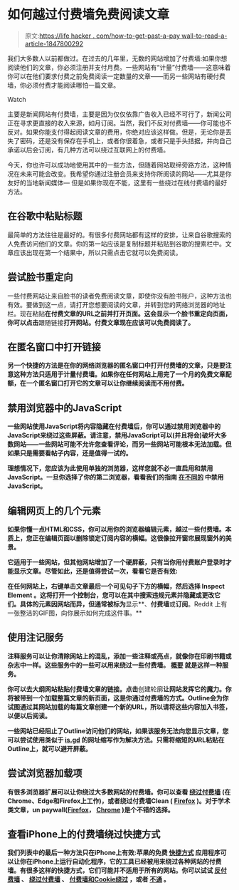 # 如何越过付费墙免费阅读文章

> 原文:[https://life hacker . com/how-to-get-past-a-pay wall-to-read-a-article-1847800292](https://lifehacker.com/how-to-get-past-a-paywall-to-read-an-article-for-free-1847800292)

我们大多数人以前都做过。在过去的几年里，无数的网站增加了付费墙:如果你想阅读他们的文章，你必须注册并支付月费。一些网站有“计量”付费墙——这意味着你可以在他们要求付费之前免费阅读一定数量的文章——而另一些网站有硬付费墙，你必须付费才能阅读哪怕一篇文章。

Watch

主要是新闻网站有付费墙，主要是因为仅仅依靠广告收入已经不可行了，新闻公司正在寻求更直接的收入来源，如月订阅。当然，我们不反对付费墙——你可能也不反对。如果你能支付得起阅读文章的费用，你绝对应该这样做。但是，无论你是丢失了密码，还是没有保存在手机上，或者你很着急，或者只是手头拮据，并向自己承诺以后会订阅，有几种方法可以绕过互联网上的付费墙。

今天，你也许可以成功地使用其中的一些方法，但随着网站取缔旁路方法，这种情况在未来可能会改变。我希望你通过注册会员来支持你所阅读的网站——尤其是你友好的当地新闻媒体— 但是如果你现在不能，这里有一些绕过在线付费墙的最好方法。

## 在谷歌中粘贴标题

最简单的方法往往是最好的。有很多付费网站都有这样的安排，让来自谷歌搜索的人免费访问他们的文章。你的第一站应该是复制标题并粘贴到谷歌的搜索栏中。文章应该出现在第一个结果中，所以只需点击它就可以免费阅读。

## 尝试脸书重定向

一些付费网站让来自脸书的读者免费阅读文章，即使你没有脸书账户，这种方法也有效。要做到这一点，请打开您想要阅读的文章，并转到您的网络浏览器的地址栏。现在粘贴[](https://facebook.com/l.php?u=)**在付费文章的URL之前并打开页面。这会显示一个脸书重定向页面，你可以点击**跟随链接**打开网站。付费文章现在应该可以免费阅读了。**

## **在匿名窗口中打开链接**

**另一个快捷的方法是在你的网络浏览器的匿名窗口中打开付费墙的文章，只是要注意这种方法只适用于计量付费墙。如果你在任何网站上用完了一个月的免费文章配额，在一个匿名窗口打开它的文章可以让你继续阅读而不用付费。**

## **禁用浏览器中的JavaScript**

**一些网站使用JavaScript将内容隐藏在付费墙后，你可以通过禁用浏览器中的JavaScript来绕过这些屏蔽。请注意，禁用JavaScript可以(并且将会)破坏大多数网站——一些网站可能不允许您查看评论，而另一些网站可能根本无法加载。但如果只是需要看帖子内容，还是值得一试的。**

**理想情况下，您应该为此使用单独的浏览器，这样您就不必一直启用和禁用JavaScript。一旦你选择了你的第二浏览器，看看我们的指南 [在不同的](https://lifehacker.com/block-javascript-in-your-browser-to-prevent-annoying-em-1843186321) 中禁用JavaScript。**

## **编辑网页上的几个元素**

**如果你懂一点HTML和CSS，你可以用你的浏览器编辑元素，越过一些付费墙。本质上，您正在编辑页面以删除锁定订阅内容的横幅。这很像拉开窗帘展现窗外的美景。**

**它适用于一些网站，但其他网站增加了一个硬屏蔽，只有当你用付费账户登录时才能显示文章。尽管如此，还是值得尝试一次，看看它是否有效:**

**在任何网站上，右键单击文章最后一个可见句子下方的横幅，然后选择 **Inspect Element** 。这将打开一个控制台，您可以在其中搜索违规元素并隐藏或更改它们。具体的元素因网站而异，但通常被标为**显示**、**付费墙**或**订阅**。Reddit 上有一张整洁的GIF图，向你展示如何完成这件事。**

## **使用注记服务**

**注释服务可以让你清除网站上的混乱，添加一些注释或亮点，就像你在印刷书籍或杂志中一样。这些服务中的一些可以用来绕过一些付费墙。 [概要](https://outline.com) 就是这样一种服务。**

**你可以去大纲网站粘贴付费墙文章的链接。点击**创建轮廓**让网站发挥它的魔力。你将被带到一个加载整篇文章的新页面，这是你通过付费墙的方式。Outline会为你试图通过其网站加载的每篇文章创建一个新的URL，所以请将这些内容加入书签，以便以后阅读。**

**一些网站已经阻止了Outline访问他们的网站，如果该服务无法向您显示文章，您可以尝试使用类似于 [is.gd](https://is.gd) 的网址缩写作为解决方法。只需将缩短的URL粘贴在Outline上，就可以避开屏蔽。**

## **尝试浏览器加载项**

**有很多浏览器扩展可以让你绕过大多数网站的付费墙。你可以查看 [绕过付费墙](https://github.com/iamadamdev/bypass-paywalls-chrome) (在Chrome、Edge和Firefox上工作)，或者绕过付费墙Clean ( [Firefox](https://addons.mozilla.org/en-US/firefox/addon/bypass-paywalls-clean/) )。对于学术类文章，un paywall([Firefox](https://addons.mozilla.org/en-US/firefox/addon/unpaywall/)， [Chrome](https://chrome.google.com/webstore/detail/unpaywall/iplffkdpngmdjhlpjmppncnlhomiipha) )是个不错的选择。**

## **查看iPhone上的付费墙绕过快捷方式**

**我们列表中的最后一种方法只在iPhone上有效:苹果的免费 [快捷方式](https://apps.apple.com/app/shortcuts/id915249334) 应用程序可以让你在iPhone上运行自动化程序，它的工具已经被用来绕过各种网站的付费墙。有很多这样的快捷方式，它们可能并不适用于所有的网站。你可以试试 [反付费墙](https://routinehub.co/shortcut/7762/) 、 [绕过付费墙](https://routinehub.co/shortcut/1369/) 、 [付费墙和Cookie绕过](https://routinehub.co/shortcut/4988/) ，或者 [不通](https://www.icloud.com/shortcuts/71648f5ad34f4d8f972718e5f3621ffe) 。**